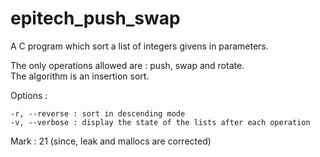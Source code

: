 epitech_push_swap
=================

A C program which sort a list of integers givens in parameters.

The only operations allowed are : push, swap and rotate.  
The algorithm is an insertion sort.

Options :

	-r, --reverse : sort in descending mode
	-v, --verbose : display the state of the lists after each operation

Mark : 21 (since, leak and mallocs are corrected)